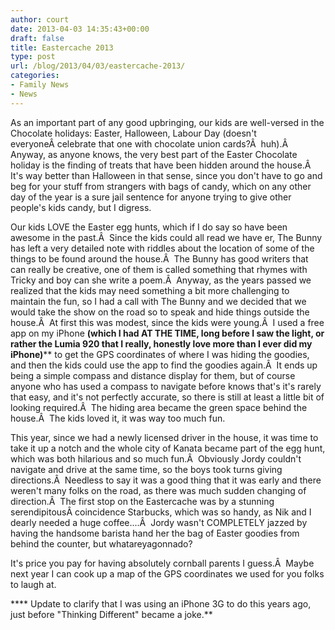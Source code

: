 ```yaml
---
author: court
date: 2013-04-03 14:35:43+00:00
draft: false
title: Eastercache 2013
type: post
url: /blog/2013/04/03/eastercache-2013/
categories:
- Family News
- News
---
```


As an important part of any good upbringing, our kids are well-versed in the Chocolate holidays: Easter, Halloween, Labour Day (doesn't everyoneÂ celebrate that one with chocolate union cards?Â  huh).Â  Anyway, as anyone knows, the very best part of the Easter Chocolate holiday is the finding of treats that have been hidden around the house.Â  It's way better than Halloween in that sense, since you don't have to go and beg for your stuff from strangers with bags of candy, which on any other day of the year is a sure jail sentence for anyone trying to give other people's kids candy, but I digress.

Our kids LOVE the Easter egg hunts, which if I do say so have been awesome in the past.Â  Since the kids could all read we have er, The Bunny has left a very detailed note with riddles about the location of some of the things to be found around the house.Â  The Bunny has good writers that can really be creative, one of them is called something that rhymes with Tricky and boy can she write a poem.Â  Anyway, as the years passed we realized that the kids may need something a bit more challenging to maintain the fun, so I had a call with The Bunny and we decided that we would take the show on the road so to speak and hide things outside the house.Â  At first this was modest, since the kids were young.Â  I used a free app on my iPhone **(which I had AT THE TIME, long before I saw the light, or rather the Lumia 920 that I really, honestly love more than I ever did my iPhone)**** to get the GPS coordinates of where I was hiding the goodies, and then the kids could use the app to find the goodies again.Â  It ends up being a simple compass and distance display for them, but of course anyone who has used a compass to navigate before knows that's it's rarely that easy, and it's not perfectly accurate, so there is still at least a little bit of looking required.Â  The hiding area became the green space behind the house.Â  The kids loved it, it was way too much fun.

This year, since we had a newly licensed driver in the house, it was time to take it up a notch and the whole city of Kanata became part of the egg hunt, which was both hilarious and so much fun.Â  Obviously Jordy couldn't navigate and drive at the same time, so the boys took turns giving directions.Â  Needless to say it was a good thing that it was early and there weren't many folks on the road, as there was much sudden changing of direction.Â  The first stop on the Eastercache was by a stunning serendipitousÂ coincidence Starbucks, which was so handy, as Nik and I dearly needed a huge coffee....Â  Jordy wasn't COMPLETELY jazzed by having the handsome barista hand her the bag of Easter goodies from behind the counter, but whatareyagonnado?

It's price you pay for having absolutely cornball parents I guess.Â  Maybe next year I can cook up a map of the GPS coordinates we used for you folks to laugh at.

**** Update to clarify that I was using an iPhone 3G to do this years ago, just before "Thinking Different" became a joke.**
